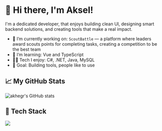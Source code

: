 # 👋 Hi there, I'm Aksel!

I'm a dedicated developer, that enjoys building clean UI, designing smart backend solutions, and creating tools that make a real impact.

- 🔭 I’m currently working on: `ScoutBattle` — a platform where leaders award scouts points for completing tasks, creating a competition to be the best team
- 🌱 I’m learning: Vue and TypeScript
- 👨‍💻 Tech I enjoy: C#, .NET, Java, MySQL
- 🎯 Goal: Building tools, people like to use

## 📈 My GitHub Stats
![akhegr's GitHub stats](https://github-readme-stats.vercel.app/api?username=akhegr&show_icons=true&theme=radical)

## 🧰 Tech Stack
<img src="https://skillicons.dev/icons?i=react,tailwind,ts,nodejs,mysql,git" />
